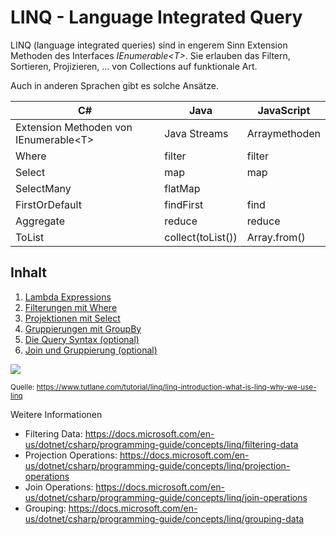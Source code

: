 # LINQ - Language Integrated Query

LINQ (language integrated queries) sind in engerem Sinn Extension Methoden des Interfaces
*IEnumerable\<T\>*. Sie erlauben das Filtern, Sortieren, Projizieren, ... von Collections
auf funktionale Art.

Auch in anderen Sprachen gibt es solche Ansätze.

| C#                                      | Java              | JavaScript    |
|-----------------------------------------|-------------------|---------------|
| Extension Methoden von IEnumerable\<T\> | Java Streams      | Arraymethoden |
| Where                                   | filter            | filter        |
| Select                                  | map               | map           |
| SelectMany                              | flatMap           |               |
| FirstOrDefault                          | findFirst         | find          |
| Aggregate                               | reduce            | reduce        |
| ToList                                  | collect(toList()) | Array.from()  |

## Inhalt

1. [Lambda Expressions](01_Lambdas/README.md)
2. [Filterungen mit Where](02_Filterung/README.md)
3. [Projektionen mit Select](03_Projection/README.md)
4. [Gruppierungen mit GroupBy](04_GroupBy/README.md)
5. [Die Query Syntax (optional)](05_QuerySyntax/README.md)
6. [Join und Gruppierung (optional)](06_Join_Grouping/README.md)


![](linq-architecture-diagram.png)

<sup>Quelle: https://www.tutlane.com/tutorial/linq/linq-introduction-what-is-linq-why-we-use-linq</sup>

Weitere Informationen
- Filtering Data: https://docs.microsoft.com/en-us/dotnet/csharp/programming-guide/concepts/linq/filtering-data
- Projection Operations: https://docs.microsoft.com/en-us/dotnet/csharp/programming-guide/concepts/linq/projection-operations
- Join Operations: https://docs.microsoft.com/en-us/dotnet/csharp/programming-guide/concepts/linq/join-operations
- Grouping: https://docs.microsoft.com/en-us/dotnet/csharp/programming-guide/concepts/linq/grouping-data
